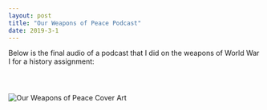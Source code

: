 ```yaml
---
layout: post
title: "Our Weapons of Peace Podcast"
date: 2019-3-1
---
```

Below is the final audio of a podcast that I did on the weapons of World War I for a history assignment:

<object width="300" height="42">
<param name="src" value="http://nicholaschiang.github.io/images/podcast.mp3">
<param name="autoplay" value="false">
<param name="controller" value="true">
<param name="bgcolor" value="#FFFFFF">
<embed src="http://nicholaschiang.github.io/images/podcast.mp3" autostart="false" loop="false" width="300" height="42"
controller="true" bgcolor="#FFFFFF">
</object>

<img src="http://nicholaschiang.github.io/images/podcast-cover-art.svg" alt="Our Weapons of Peace Cover Art"/>
